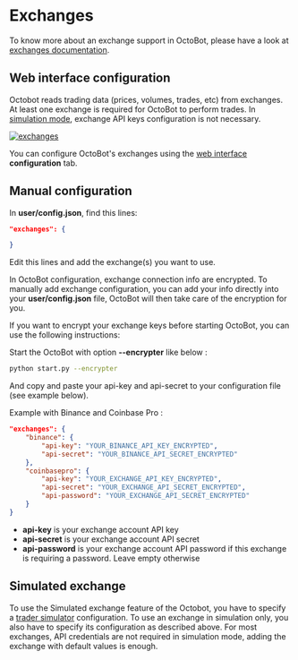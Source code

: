 Exchanges
=========

To know more about an exchange support in OctoBot, please have a look at [exchanges documentation](https://exchanges.docs.octobot.online).

Web interface configuration
---------------------------

Octobot reads trading data (prices, volumes, trades, etc) from exchanges. At least one exchange is required for OctoBot to perform trades. In [simulation mode](../Usage/Simulator.md), exchange API keys configuration is not necessary.

[![exchanges](https://raw.githubusercontent.com/Drakkar-Software/OctoBot/assets/wiki_resources/exchanges.jpg)](https://raw.githubusercontent.com/Drakkar-Software/OctoBot/assets/wiki_resources/exchanges.jpg)

You can configure OctoBot's exchanges using the [web interface](../Interfaces/Web-interface.md) **configuration** tab.

Manual configuration
--------------------

In **user/config.json**, find this lines:

``` json
"exchanges": {

}
```

Edit this lines and add the exchange(s) you want to use.

In OctoBot configuration, exchange connection info are encrypted. To manually add exchange configuration, you can add your info directly into your **user/config.json** file, OctoBot will then take care of the encryption for you.

If you want to encrypt your exchange keys before starting OctoBot, you
can use the following instructions:

Start the OctoBot with option **--encrypter** like below :

``` bash
python start.py --encrypter
```

And copy and paste your api-key and api-secret to your configuration file (see example below).

Example with Binance and Coinbase Pro :

``` json
"exchanges": {
    "binance": {
        "api-key": "YOUR_BINANCE_API_KEY_ENCRYPTED",
        "api-secret": "YOUR_BINANCE_API_SECRET_ENCRYPTED"
    },
    "coinbasepro": {
        "api-key": "YOUR_EXCHANGE_API_KEY_ENCRYPTED",
        "api-secret": "YOUR_EXCHANGE_API_SECRET_ENCRYPTED",
        "api-password": "YOUR_EXCHANGE_API_SECRET_ENCRYPTED"
    }
}
```

-   **api-key** is your exchange account API key
-   **api-secret** is your exchange account API secret
-   **api-password** is your exchange account API password if this exchange is requiring a password. Leave empty otherwise

Simulated exchange
------------------

To use the Simulated exchange feature of the Octobot, you have to specify a [trader simulator](../Usage/Simulator.md) configuration. To use an exchange in simulation only, you also have to specify its configuration as described above. For most exchanges, API credentials are not required in simulation mode, adding the exchange with default values is enough.
